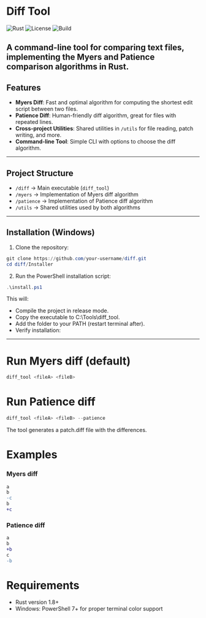 # Diff Tool

![Rust](https://img.shields.io/badge/Rust-1.70+-orange)
![License](https://img.shields.io/badge/license-MIT-blue)
![Build](https://img.shields.io/badge/build-passing-brightgreen)

A command-line tool for comparing text files, implementing the Myers and Patience comparison algorithms in Rust.
---

## Features

- **Myers Diff**: Fast and optimal algorithm for computing the shortest edit script between two files.
- **Patience Diff**: Human-friendly diff algorithm, great for files with repeated lines.
- **Cross-project Utilities**: Shared utilities in `/utils` for file reading, patch writing, and more.
- **Command-line Tool**: Simple CLI with options to choose the diff algorithm.

---

## Project Structure

- `/diff` → Main executable (`diff_tool`)  
- `/myers` → Implementation of Myers diff algorithm  
- `/patience` → Implementation of Patience diff algorithm  
- `/utils` → Shared utilities used by both algorithms  

---

## Installation (Windows)

1. Clone the repository:

```powershell
git clone https://github.com/your-username/diff.git
cd diff/Installer
```

2. Run the PowerShell installation script:
```powershell
.\install.ps1
```

This will:

- Compile the project in release mode.
- Copy the executable to C:\Tools\diff_tool.
- Add the folder to your PATH (restart terminal after).
- Verify installation:

---

# Run Myers diff (default)
```powershell
diff_tool <fileA> <fileB>
```

# Run Patience diff
```powershell
diff_tool <fileA> <fileB> --patience
```
The tool generates a patch.diff file with the differences.

# Examples
### Myers diff
```diff
a
b
-c
b
+c
```
### Patience diff
```diff
a
b
+b
c
-b
```
# Requirements
- Rust version 1.8+
- Windows: PowerShell 7+ for proper terminal color support